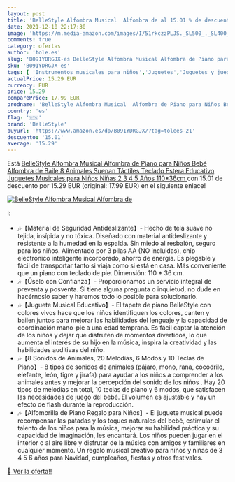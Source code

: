 ```yaml
---
layout: post
title: 'BelleStyle Alfombra Musical  Alfombra de al 15.01 % de descuento'
date: 2021-12-10 22:17:30
image: 'https://m.media-amazon.com/images/I/51rkczzPLJS._SL500_._SL400_.jpg'
comments: true
category: ofertas
author: 'tole.es'
slug: 'B091YDRGJX-es BelleStyle Alfombra Musical Alfombra de Piano para Niños...'
sku: 'B091YDRGJX-es'
tags: [ 'Instrumentos musicales para niños','Juguetes','Juguetes y juegos','Pianos para niños','bebé','bellestyle', ]
actualPrice: 15.29 EUR
currency: EUR
price: 15.29
comparePrice: 17.99 EUR
prodname: 'BelleStyle Alfombra Musical  Alfombra de Piano para Niños Bebé  Alfombra de Baile  8 Animales Suenan Táctiles Teclado Estera Educativo Juguetes Musicales para Niños Niñas 2 3 4 5 Años  110*36cm '
country: 'es'
flag: '🇪🇸'
brand: 'BelleStyle'
buyurl: 'https://www.amazon.es/dp/B091YDRGJX/?tag=tolees-21'
descuento: '15.01'
average: '15.29'
---
```


Está [BelleStyle Alfombra Musical  Alfombra de Piano para Niños Bebé  Alfombra de Baile  8 Animales Suenan Táctiles Teclado Estera Educativo Juguetes Musicales para Niños Niñas 2 3 4 5 Años  110*36cm ](https://www.amazon.es/dp/B091YDRGJX/?tag=tolees-21) con 15.01 de descuento por 15.29 EUR (original: 17.99 EUR) en el siguiente enlace!

[![BelleStyle Alfombra Musical  Alfombra de](https://m.media-amazon.com/images/I/51rkczzPLJS._SL500_._SL400_.jpg)](https://www.amazon.es/dp/B091YDRGJX/?tag=tolees-21)

ℹ️:

- 🎶【Material de Seguridad Antideslizante】- Hecho de tela suave no tejida, insípida y no tóxica. Diseñado con material antideslizante y resistente a la humedad en la espalda. Sin miedo al resbalón, seguro para los niños. Alimentado por 3 pilas AA (NO incluidas), chip electrónico inteligente incorporado, ahorro de energía. Es plegable y fácil de transportar tanto si viaja como si está en casa. Más conveniente que un piano con teclado de pie. Dimensión: 110 * 36 cm.
- 🎶【Úselo con Confianza】- Proporcionamos un servicio integral de preventa y posventa. Si tiene alguna pregunta o inquietud, no dude en hacérnoslo saber y haremos todo lo posible para solucionarlo.
- 🎶【Juguete Musical Educativo】- El tapete de piano BelleStyle con colores vivos hace que los niños identifiquen los colores, canten y bailen juntos para mejorar las habilidades del lenguaje y la capacidad de coordinación mano-pie a una edad temprana. Es fácil captar la atención de los niños y dejar que disfruten de momentos divertidos, lo que aumenta el interés de su hijo en la música, inspira la creatividad y las habilidades auditivas del niño.
- 🎶【8 Sonidos de Animales, 20 Melodías, 6 Modos y 10 Teclas de Piano】- 8 tipos de sonidos de animales (pájaro, mono, rana, cocodrilo, elefante, león, tigre y jirafa) para ayudar a los niños a comprender a los animales antes y mejorar la percepción del sonido de los niños . Hay 20 tipos de melodías en total, 10 teclas de piano y 6 modos, que satisfacen las necesidades de juego del bebé. El volumen es ajustable y hay un efecto de flash durante la reproducción.
- 🎶【Alfombrilla de Piano Regalo para Niños】- El juguete musical puede recompensar las patadas y los toques naturales del bebé, estimular el talento de los niños para la música, mejorar su habilidad práctica y su capacidad de imaginación, les encantará. Los niños pueden jugar en el interior o al aire libre y disfrutar de la música con amigos y familiares en cualquier momento. Un regalo musical creativo para niños y niñas de 3 4 5 6 años para Navidad, cumpleaños, fiestas y otros festivales.

[🛒 Ver la oferta!!](https://www.amazon.es/dp/B091YDRGJX/?tag=tolees-21)

